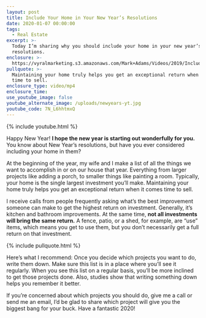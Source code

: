 ```yaml
---
layout: post
title: Include Your Home in Your New Year’s Resolutions
date: 2020-01-07 00:00:00
tags:
  - Real Estate
excerpt: >-
  Today I’m sharing why you should include your home in your new year’s
  resolutions.
enclosure: >-
  https://vyralmarketing.s3.amazonaws.com/Mark+Adams/Videos/2019/Include+Your+Home+in+Your+New+Years+Resolutions.mp4
pullquote: >-
  Maintaining your home truly helps you get an exceptional return when it comes
  time to sell.
enclosure_type: video/mp4
enclosure_time:
use_youtube_image: false
youtube_alternate_image: /uploads/newyears-yt.jpg
youtube_code: 7N_L6hhtmxQ
---
```


{% include youtube.html %}

Happy New Year\! **I hope the new year is starting out wonderfully for you.** You know about New Year’s resolutions, but have you ever considered including your home in them?&nbsp;

At the beginning of the year, my wife and I make a list of all the things we want to accomplish in or on our house that year. Everything from larger projects like adding a porch, to smaller things like painting a room. Typically, your home is the single largest investment you’ll make. Maintaining your home truly helps you get an exceptional return when it comes time to sell.&nbsp;

I receive calls from people frequently asking what’s the best improvement someone can make to get the highest return on investment. Generally, it’s kitchen and bathroom improvements. At the same time, **not all investments will bring the same return.** A fence, patio, or a shed, for example, are “use” items, which means you get to use them, but you don’t necessarily get a full return on that investment.

{% include pullquote.html %}

Here’s what I recommend: Once you decide which projects you want to do, write them down. Make sure this list is in a place where you’ll see it regularly. When you see this list on a regular basis, you’ll be more inclined to get those projects done. Also, studies show that writing something down helps you remember it better.&nbsp;

If you’re concerned about which projects you should do, give me a call or send me an email, I’d be glad to share which project will give you the biggest bang for your buck. Have a fantastic 2020\!